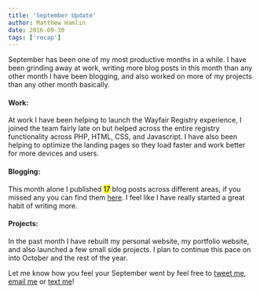 ```yaml
---
title: 'September Update'
author: Matthew Hamlin
date: 2016-09-30
tags: ['recap']
---
```



September has been one of my most productive months in a while. I have been grinding away at work, writing more blog posts in this month than any other month I have been blogging, and also worked on more of my projects than any other month basically.

#### Work:

At work I have been helping to launch the Wayfair Registry experience, I joined the team fairly late on but helped across the entire registry functionality across PHP, HTML, CSS, and Javascript. I have also been helping to optimize the landing pages so they load faster and work better for more devices and users.

#### Blogging:

This month alone I published <mark>17</mark> blog posts across different areas, if you missed any you can find them  <a href="/blog/2016/September/" data-css-link-article>here</a>. I feel like I have really started a great habit of writing more.

#### Projects:

In the past month I have rebuilt my personal website, my portfolio website, and also launched a few small side projects. I plan to continue this pace on into October and the rest of the year.


Let me know how you feel your September went by feel free to <a href="https://twitter.com/intent/tweet?url=https%3A%2F%2Fmatthamlin.me%2FPosts%2F2016%2FSeptember%2FSeptemberUpdate&via=immatthamlin&text=%20%20-&" class="link link--article">tweet me</a>, <a title="this will open your email application" href="mailto:matthewjameshamlin@gmail.com" class="link link--article">email me</a> or <a title="+1 425 210 0980" href="sms:+14252100980" class="link link--article">text me</a>!

